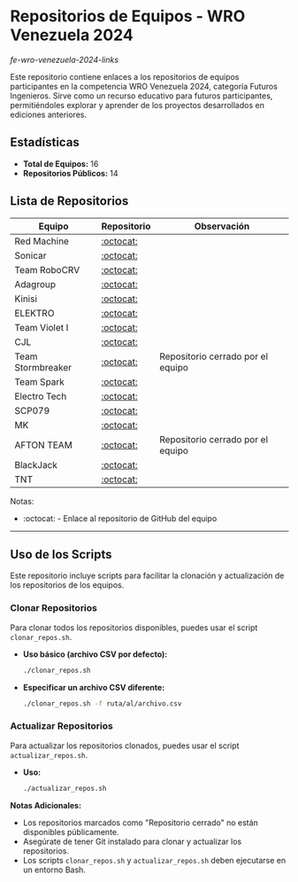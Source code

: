 # Repositorios de Equipos - WRO Venezuela 2024
_fe-wro-venezuela-2024-links_

Este repositorio contiene enlaces a los repositorios de equipos participantes en la competencia WRO Venezuela 2024, categoría Futuros Ingenieros. Sirve como un recurso educativo para futuros participantes, permitiéndoles explorar y aprender de los proyectos desarrollados en ediciones anteriores.

## Estadísticas

* **Total de Equipos:** 16
* **Repositorios Públicos:** 14

## Lista de Repositorios
| Equipo             | Repositorio                                                                     | Observación                            |
| ------------------ | ------------------------------------------------------------------------------- | -------------------------------------- |
| Red Machine        | [:octocat:](https://github.com/RoboticaLLR/redmachine2024)                      |                                        |
| Sonicar            | [:octocat:](https://github.com/Josechg07/Proyecto-Carro-)                       |                                        |
| Team RoboCRV       | [:octocat:](https://github.com/ROBOTEAMCRV/roboteamCRV)                         |                                        |
| Adagroup           | [:octocat:](https://github.com/JD277/Adagroup-WRO2024.git)                      |                                        |
| Kinisi             | [:octocat:](https://github.com/Kinisi2024/kinisi-)                              |                                        |
| ELEKTRO            | [:octocat:](https://github.com/IAst22/Diario-de-ingenieria-Elektro)             |                                        |
| Team Violet I      | [:octocat:](https://github.com/reiruso07/WRO2024_Future_Engineers--Team-Violet) |                                        |
| CJL                | [:octocat:](https://github.com/megasinser/CJL)                                  |                                        |
| Team Stormbreaker  | [:octocat:](https://github.com/TeamStormbreaker0906/proyectoWROGit)             | Repositorio cerrado por el equipo      |
| Team Spark         | [:octocat:](https://github.com/KarenWon9/WRO-FI-Team-Spark.git)                 |                                        |
| Electro Tech       | [:octocat:](https://github.com/apguilar/ElectroTech-WRO-2024.git)               |                                        |
| SCP079             | [:octocat:](https://github.com/Botkill27/scp-079/blob/master/main.py)           |                                        |
| MK                 | [:octocat:](https://github.com/elkinnm/Mk)                                      |                                        |
| AFTON TEAM         | [:octocat:](https://github.com/danielvvhfk/WRO2024-AFTON-SMARTWHEELS.git)       | Repositorio cerrado por el equipo      |
| BlackJack          | [:octocat:](https://github.com/wallabiesvzla/Blackjackwrovzla.git)              |                                        |
| TNT                | [:octocat:](https://github.com/TNT-JEFFERSON/TERRENEITOR)                       |                                        |


Notas:
* :octocat: - Enlace al repositorio de GitHub del equipo

---

## Uso de los Scripts

Este repositorio incluye scripts para facilitar la clonación y actualización de los repositorios de los equipos.

### Clonar Repositorios

Para clonar todos los repositorios disponibles, puedes usar el script `clonar_repos.sh`.

* **Uso básico (archivo CSV por defecto):**

    ```bash
    ./clonar_repos.sh
    ```

* **Especificar un archivo CSV diferente:**

    ```bash
    ./clonar_repos.sh -f ruta/al/archivo.csv
    ```

### Actualizar Repositorios

Para actualizar los repositorios clonados, puedes usar el script `actualizar_repos.sh`.

* **Uso:**

    ```bash
    ./actualizar_repos.sh
    ```

**Notas Adicionales:**

* Los repositorios marcados como "Repositorio cerrado" no están disponibles públicamente.
* Asegúrate de tener Git instalado para clonar y actualizar los repositorios.
* Los scripts `clonar_repos.sh` y `actualizar_repos.sh` deben ejecutarse en un entorno Bash.